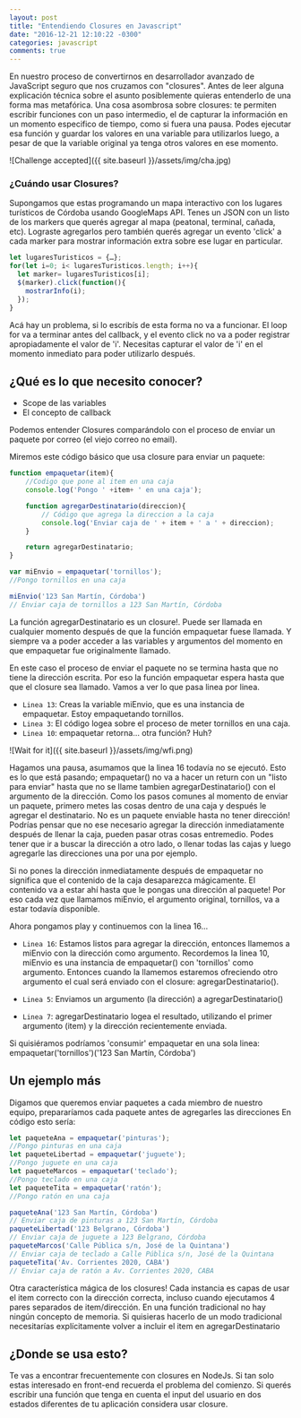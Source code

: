 ```yaml
---
layout: post
title: "Entendiendo Closures en Javascript"
date: "2016-12-21 12:10:22 -0300"
categories: javascript
comments: true
---
```

En nuestro proceso de convertirnos en desarrollador avanzado de JavaScript seguro que nos cruzamos con "closures". Antes de leer alguna explicación técnica sobre el asunto posiblemente quieras entenderlo de una forma mas metafórica.
Una cosa asombrosa sobre closures: te permiten escribir funciones con un paso intermedio, el de capturar la información en un momento especifico de tiempo, como si fuera una pausa. Podes ejecutar esa función y guardar los valores en una variable para utilizarlos luego, a pesar de que la variable original ya tenga otros valores en ese momento.

![Challenge accepted]({{ site.baseurl }}/assets/img/cha.jpg)

### ¿Cuándo usar Closures?
Supongamos que estas programando un mapa interactivo con los lugares turísticos de Córdoba usando GoogleMaps API. Tenes un JSON con un listo de los markers que querés agregar al mapa (peatonal, terminal, cañada, etc). Lograste agregarlos pero también querés agregar un evento 'click' a cada marker para mostrar información extra sobre ese lugar en particular.

```javascript
let lugaresTuristicos = {…};
for(let i=0; i< lugaresTuristicos.length; i++){
  let marker= lugaresTuristicos[i];
  $(marker).click(function(){
    mostrarInfo(i);
  });
}
```
Acá hay un problema, si lo escribís de esta forma no va a funcionar. El loop for va a terminar antes del callback, y el evento click no va a poder registrar apropiadamente el valor de 'i'. Necesitas capturar el valor de 'i' en el momento inmediato para poder utilizarlo después.

## ¿Qué es lo que necesito conocer?
* Scope de las variables
* El concepto de callback

Podemos entender Closures comparándolo con el proceso de enviar un paquete por correo (el viejo correo no email).

Miremos este código básico que usa closure para enviar un paquete:

```javascript
function empaquetar(item){
    //Codigo que pone al item en una caja
    console.log('Pongo ' +item+ ' en una caja');

    function agregarDestinatario(direccion){
        // Código que agrega la direccion a la caja
        console.log('Enviar caja de ' + item + ' a ' + direccion);
    }

    return agregarDestinatario;
}

var miEnvio = empaquetar('tornillos');
//Pongo tornillos en una caja

miEnvio('123 San Martín, Córdoba')
// Enviar caja de tornillos a 123 San Martín, Córdoba
```

La función agregarDestinatario es un closure!. Puede ser llamada en cualquier momento después de que la función empaquetar fuese llamada. Y siempre va a poder acceder a las variables y argumentos del momento en que empaquetar fue originalmente llamado.

En este caso el proceso de enviar el paquete no se termina hasta que no tiene la dirección escrita. Por eso la función empaquetar espera hasta que que el closure sea llamado. Vamos a ver lo que pasa linea por linea.

* `Linea 13`: Creas la variable miEnvio, que es una instancia de empaquetar. Estoy empaquetando tornillos.
* `Linea 3`: El código logea sobre el proceso de meter tornillos en una caja.
* `Linea 10`: empaquetar retorna… otra función? Huh?

![Wait for it]({{ site.baseurl }}/assets/img/wfi.png)

Hagamos una pausa, asumamos que la linea 16 todavía no se ejecutó. Esto es lo que está pasando; empaquetar() no va a hacer un return con un "listo para enviar" hasta que no se llame tambien agregarDestinatario() con el argumento de la dirección. Como los pasos comunes al momento de enviar un paquete, primero metes las cosas dentro de una caja y después le agregar el destinatario. No es un paquete enviable hasta no tener dirección! Podrías pensar que no ese necesario agregar la dirección inmediatamente después de llenar la caja, pueden pasar otras cosas entremedio. Podes tener que ir a buscar la dirección a otro lado, o llenar todas las cajas y luego agregarle las direcciones una por una por ejemplo.

Si no pones la dirección inmediatamente después de empaquetar no significa que el contenido de la caja desaparezca mágicamente. El contenido va a estar ahí hasta que le pongas una dirección al paquete! Por eso cada vez que llamamos miEnvio, el argumento original, tornillos, va a estar todavía disponible.

Ahora pongamos play y continuemos con la linea 16...

* `Linea 16`: Estamos listos para agregar la dirección, entonces llamemos a miEnvio con la dirección como argumento. Recordemos la linea 10, miEnvio es una instancia de empaquetar() con 'tornillos' como argumento. Entonces cuando la llamemos estaremos ofreciendo otro argumento el cual será enviado con el closure: agregarDestinatario().

* `Linea 5`: Enviamos un argumento (la dirección) a agregarDestinatario()
* `Linea 7`: agregarDestinatario logea el resultado, utilizando el primer argumento (item) y la dirección recientemente enviada.

Si quisiéramos podríamos 'consumir' empaquetar en una sola linea: empaquetar('tornillos')('123 San Martín, Córdoba')

## Un ejemplo más
Digamos que queremos enviar paquetes a cada miembro de nuestro equipo, prepararíamos cada paquete antes de agregarles las direcciones
En código esto sería:

```javascript
let paqueteAna = empaquetar('pinturas');
//Pongo pinturas en una caja
let paqueteLibertad = empaquetar('juguete');
//Pongo juguete en una caja
let paqueteMarcos = empaquetar('teclado');
//Pongo teclado en una caja
let paqueteTita = empaquetar('ratón');
//Pongo ratón en una caja

paqueteAna('123 San Martín, Córdoba')
// Enviar caja de pinturas a 123 San Martín, Córdoba
paqueteLibertad('123 Belgrano, Córdoba')
// Enviar caja de juguete a 123 Belgrano, Córdoba
paqueteMarcos('Calle Pública s/n, José de la Quintana')
// Enviar caja de teclado a Calle Pública s/n, José de la Quintana
paqueteTita('Av. Corrientes 2020, CABA')
// Enviar caja de ratón a Av. Corrientes 2020, CABA
```

Otra característica mágica de los closures! Cada instancia es capas de usar el item correcto con la dirección correcta, incluso cuando ejecutamos 4 pares separados de item/dirección. En una función tradicional no hay ningún concepto de memoria. Si quisieras hacerlo de un modo tradicional necesitarías explícitamente volver a incluir el item en agregarDestinatario

## ¿Donde se usa esto?
Te vas a encontrar frecuentemente con closures en NodeJs. Si tan solo estas interesado en front-end recuerda el problema del comienzo. Si querés escribir una función que tenga en cuenta el input del usuario en dos estados diferentes de tu aplicación considera usar closure.
